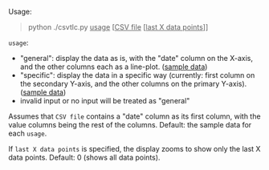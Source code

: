 Usage:

> python ./csvtlc.py <u>usage</u> \[<u>CSV file</u> \[<u>last X data points</u>\]\]

`usage`:
* "general": display the data as is, with the "date" column on the X-axis, and the other columns each as a line-plot. ([sample data](VIX_SPY_Skew21_MooMO_sample.csv))
* "specific": display the data in a specific way (currently: first column on the secondary Y-axis, and the other columns on the primary Y-axis). ([sample data](TQQQ_EMA19_EMA39_sample.csv))
* invalid input or no input will be treated as "general"

Assumes that `CSV file` contains a "date" column as its first column, with the value columns being the rest of the columns. Default: the sample data for each `usage`.

If `last X data points` is specified, the display zooms to show only the last X data points. Default: 0 (shows all data points).
